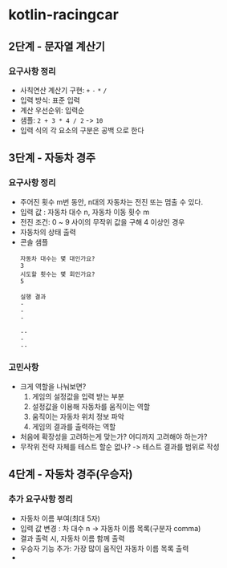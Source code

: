 # kotlin-racingcar

## 2단계 - 문자열 계산기
### 요구사항 정리
- 사칙연산 계산기 구현: ```+``` ```-``` ```*``` ```/```
- 입력 방식: 표준 입력
- 계산 우선순위: 입력순
- 샘플: ```2 + 3 * 4 / 2``` -> ```10```
- 입력 식의 각 요소의 구분은 공백 으로 한다 

## 3단계 - 자동차 경주
### 요구사항 정리
- 주어진 횟수 m번 동안, n대의 자동차는 전진 또는 멈출 수 있다.
- 입력 값 : 자동차 대수 n, 자동차 이동 횟수 m
- 전진 조건: 0 ~ 9 사이의 무작위 값을 구해 4 이상인 경우
- 자동차의 상태 출력
- 콘솔 샘플
    ```text
    자동차 대수는 몇 대인가요?
    3
    시도할 횟수는 몇 회인가요?
    5
    
    실행 결과
    -
    -
    -
    
    --
    -
    --
    ```

### 고민사항
- 크게 역할을 나눠보면?
  1. 게임의 설정값을 입력 받는 부분
  2. 설정값을 이용해 자동차를 움직이는 역할
  3. 움직이는 자동차 위치 정보 파악
  4. 게임의 결과를 출력하는 역할
- 처음에 확장성을 고려하는게 맞는가? 어디까지 고려해야 하는가?
- 무작위 전략 자체를 테스트 할순 없나? -> 테스트 결과를 범위로 작성

## 4단계 - 자동차 경주(우승자)
### 추가 요구사항 정리
- 자동차 이름 부여(최대 5자)
- 입력 값 변경 : 차 대수 n -> 자동차 이름 목록(구분자 comma) 
- 결과 출력 시, 자동차 이름 함께 출력
- 우승자 기능 추가: 가장 많이 움직인 자동차 이름 목록 출력
- 